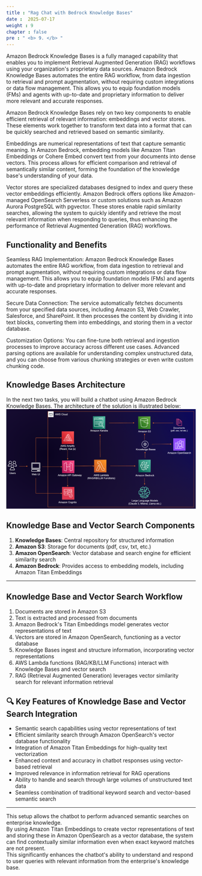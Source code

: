 ```yaml
---
title : "Rag Chat with Bedrock Knowledge Bases"
date :  2025-07-17
weight : 9
chapter : false
pre : " <b> 9. </b> "
---
```


Amazon Bedrock Knowledge Bases is a fully managed capability that enables you to implement Retrieval Augmented Generation (RAG) workflows using your organization's proprietary data sources. Amazon Bedrock Knowledge Bases automates the entire RAG workflow, from data ingestion to retrieval and prompt augmentation, without requiring custom integrations or data flow management. This allows you to equip foundation models (FMs) and agents with up-to-date and proprietary information to deliver more relevant and accurate responses.

Amazon Bedrock Knowledge Bases rely on two key components to enable efficient retrieval of relevant information: embeddings and vector stores. These elements work together to transform text data into a format that can be quickly searched and retrieved based on semantic similarity.

Embeddings are numerical representations of text that capture semantic meaning. In Amazon Bedrock, embedding models like Amazon Titan Embeddings or Cohere Embed convert text from your documents into dense vectors. This process allows for efficient comparison and retrieval of semantically similar content, forming the foundation of the knowledge base's understanding of your data.

Vector stores are specialized databases designed to index and query these vector embeddings efficiently. Amazon Bedrock offers options like Amazon-managed OpenSearch Serverless or custom solutions such as Amazon Aurora PostgreSQL with pgvector. These stores enable rapid similarity searches, allowing the system to quickly identify and retrieve the most relevant information when responding to queries, thus enhancing the performance of Retrieval Augmented Generation (RAG) workflows.
## Functionality and Benefits
Seamless RAG Implementation: Amazon Bedrock Knowledge Bases automates the entire RAG workflow, from data ingestion to retrieval and prompt augmentation, without requiring custom integrations or data flow management. This allows you to equip foundation models (FMs) and agents with up-to-date and proprietary information to deliver more relevant and accurate responses.

Secure Data Connection: The service automatically fetches documents from your specified data sources, including Amazon S3, Web Crawler, Salesforce, and SharePoint. It then processes the content by dividing it into text blocks, converting them into embeddings, and storing them in a vector database.

Customization Options: You can fine-tune both retrieval and ingestion processes to improve accuracy across different use cases. Advanced parsing options are available for understanding complex unstructured data, and you can choose from various chunking strategies or even write custom chunking code.
## Knowledge Bases Architecture
In the next two tasks, you will build a chatbot using Amazon Bedrock Knowledge Bases. The architecture of the solution is illustrated below:
![ConnectPrivate](https://github.com/PVinhP/PPV_Workshop_01/blob/main/Workshop/static/images/anh/000-architecture.png?raw=true)
## Knowledge Base and Vector Search Components

1. **Knowledge Bases**: Central repository for structured information  
2. **Amazon S3**: Storage for documents (pdf, csv, txt, etc.)  
3. **Amazon OpenSearch**: Vector database and search engine for efficient similarity search  
4. **Amazon Bedrock**: Provides access to embedding models, including Amazon Titan Embeddings  

---

## Knowledge Base and Vector Search Workflow

1. Documents are stored in Amazon S3  
2. Text is extracted and processed from documents  
3. Amazon Bedrock's Titan Embeddings model generates vector representations of text  
4. Vectors are stored in Amazon OpenSearch, functioning as a vector database  
5. Knowledge Bases ingest and structure information, incorporating vector representations  
6. AWS Lambda functions (RAG/KB/LLM Functions) interact with Knowledge Bases and vector search  
7. RAG (Retrieval Augmented Generation) leverages vector similarity search for relevant information retrieval
## 🔍 Key Features of Knowledge Base and Vector Search Integration

- Semantic search capabilities using vector representations of text  
- Efficient similarity search through Amazon OpenSearch's vector database functionality  
- Integration of Amazon Titan Embeddings for high-quality text vectorization  
- Enhanced context and accuracy in chatbot responses using vector-based retrieval  
- Improved relevance in information retrieval for RAG operations  
- Ability to handle and search through large volumes of unstructured text data  
- Seamless combination of traditional keyword search and vector-based semantic search  

---

This setup allows the chatbot to perform advanced semantic searches on enterprise knowledge.  
By using Amazon Titan Embeddings to create vector representations of text and storing these in Amazon OpenSearch as a vector database, the system can find contextually similar information even when exact keyword matches are not present.  
This significantly enhances the chatbot's ability to understand and respond to user queries with relevant information from the enterprise's knowledge base.
